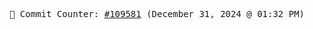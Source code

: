 <p align="center">
    <samp>
        📮 Commit Counter: <a href="https://github.com/Javascript-void0/Javascript-void0/commits/main">#109581</a> (December 31, 2024 @ 01:32 PM)
    </samp>
</p>